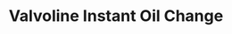 ---
title: "Valvoline Instant Oil Change"
url: /hudson/valvoline-instant-oil-change/
shop: Autowerkstatt
---